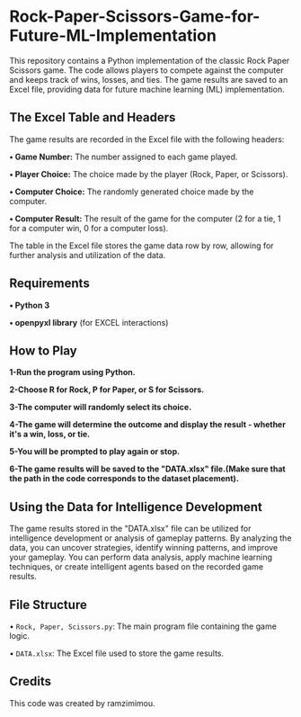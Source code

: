 # Rock-Paper-Scissors-Game-for-Future-ML-Implementation
This repository contains a Python implementation of the classic Rock Paper Scissors game. The code allows players to compete against the computer and keeps track of wins, losses, and ties. The game results are saved to an Excel file, providing data for future machine learning (ML) implementation.

## The Excel Table and Headers
The game results are recorded in the Excel file with the following headers:

**• Game Number:** The number assigned to each game played.

**• Player Choice:** The choice made by the player (Rock, Paper, or Scissors).

**• Computer Choice:** The randomly generated choice made by the computer.

**• Computer Result:** The result of the game for the computer (2 for a tie, 1 for a computer win, 0 for a computer loss).

The table in the Excel file stores the game data row by row, allowing for further analysis and utilization of the data.
## Requirements
**• Python 3**

**• openpyxl library** (for EXCEL interactions)

## How to Play
**1-Run the program using Python.**

**2-Choose R for Rock, P for Paper, or S for Scissors.**

**3-The computer will randomly select its choice.**

**4-The game will determine the outcome and display the result - whether it's a win, loss, or tie.**

**5-You will be prompted to play again or stop.**

**6-The game results will be saved to the "DATA.xlsx" file.(Make sure that the path in the code corresponds to the dataset placement).**

## Using the Data for Intelligence Development
The game results stored in the "DATA.xlsx" file can be utilized for intelligence development or analysis of gameplay patterns. By analyzing the data, you can uncover strategies, identify winning patterns, and improve your gameplay. You can perform data analysis, apply machine learning techniques, or create intelligent agents based on the recorded game results.


## File Structure

• `Rock, Paper, Scissors.py`: The main program file containing the game logic.

• `DATA.xlsx`: The Excel file used to store the game results.

## Credits
This code was created by ramzimimou.
